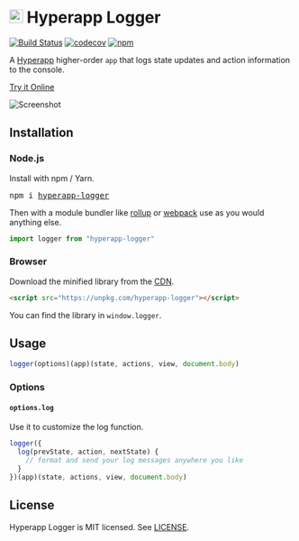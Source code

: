 # <img height=24 src=https://cdn.rawgit.com/JorgeBucaran/f53d2c00bafcf36e84ffd862f0dc2950/raw/882f20c970ff7d61aa04d44b92fc3530fa758bc0/Hyperapp.svg> Hyperapp Logger

[![Build Status](https://travis-ci.org/HyperappCommunity/hyperapp-logger.svg?branch=master)](https://travis-ci.org/HyperappCommunity/hyperapp-logger)
[![codecov](https://codecov.io/gh/HyperappCommunity/hyperapp-logger/branch/master/graph/badge.svg)](https://codecov.io/gh/HyperappCommunity/hyperapp-logger)
[![npm](https://img.shields.io/npm/v/hyperapp-logger.svg)](https://www.npmjs.org/package/hyperapp-logger)

A [Hyperapp](https://github.com/hyperapp/hyperapp) higher-order `app` that logs state updates and action information to the console.

[Try it Online](https://codepen.io/okwolf/pen/xLQmvW?editors=0010)

![Screenshot](https://user-images.githubusercontent.com/3735164/34082934-657f864c-e31c-11e7-93d2-d70f190aa928.png)

## Installation

### Node.js

Install with npm / Yarn.

<pre>
npm i <a href="https://www.npmjs.com/package/hyperapp-logger">hyperapp-logger</a>
</pre>

Then with a module bundler like [rollup](https://github.com/rollup/rollup) or [webpack](https://github.com/webpack/webpack) use as you would anything else.

```jsx
import logger from "hyperapp-logger"
```

### Browser

Download the minified library from the [CDN](https://unpkg.com/hyperapp-logger).

```html
<script src="https://unpkg.com/hyperapp-logger"></script>
```

You can find the library in `window.logger`.

## Usage

```js
logger(options)(app)(state, actions, view, document.body)
```

### Options

#### `options.log`

Use it to customize the log function.

```js
logger({
  log(prevState, action, nextState) {
    // format and send your log messages anywhere you like
  }
})(app)(state, actions, view, document.body)
```

## License

Hyperapp Logger is MIT licensed. See [LICENSE](LICENSE.md).
